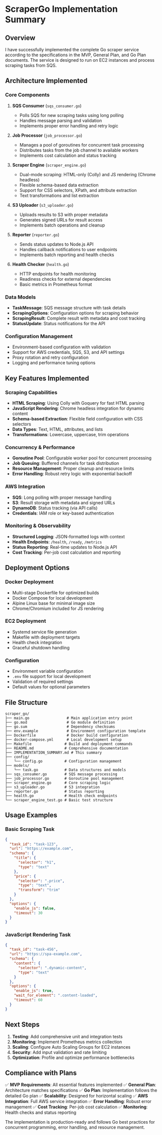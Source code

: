 # ScraperGo Implementation Summary

## Overview

I have successfully implemented the complete Go scraper service according to the specifications in the MVP, General Plan, and Go Plan documents. The service is designed to run on EC2 instances and process scraping tasks from SQS.

## Architecture Implemented

### Core Components

1. **SQS Consumer** (`sqs_consumer.go`)
   - Polls SQS for new scraping tasks using long polling
   - Handles message parsing and validation
   - Implements proper error handling and retry logic

2. **Job Processor** (`job_processor.go`)
   - Manages a pool of goroutines for concurrent task processing
   - Distributes tasks from the job channel to available workers
   - Implements cost calculation and status tracking

3. **Scraper Engine** (`scraper_engine.go`)
   - Dual-mode scraping: HTML-only (Colly) and JS rendering (Chrome headless)
   - Flexible schema-based data extraction
   - Support for CSS selectors, XPath, and attribute extraction
   - Text transformations and list extraction

4. **S3 Uploader** (`s3_uploader.go`)
   - Uploads results to S3 with proper metadata
   - Generates signed URLs for result access
   - Implements batch operations and cleanup

5. **Reporter** (`reporter.go`)
   - Sends status updates to Node.js API
   - Handles callback notifications to user endpoints
   - Implements batch reporting and health checks

6. **Health Checker** (`health.go`)
   - HTTP endpoints for health monitoring
   - Readiness checks for external dependencies
   - Basic metrics in Prometheus format

### Data Models

- **TaskMessage**: SQS message structure with task details
- **ScrapingOptions**: Configuration options for scraping behavior
- **ScrapingResult**: Complete result with metadata and cost tracking
- **StatusUpdate**: Status notifications for the API

### Configuration Management

- Environment-based configuration with validation
- Support for AWS credentials, SQS, S3, and API settings
- Proxy rotation and retry configuration
- Logging and performance tuning options

## Key Features Implemented

### Scraping Capabilities
- **HTML Scraping**: Using Colly with Goquery for fast HTML parsing
- **JavaScript Rendering**: Chrome headless integration for dynamic content
- **Schema-based Extraction**: Flexible field configuration with CSS selectors
- **Data Types**: Text, HTML, attributes, and lists
- **Transformations**: Lowercase, uppercase, trim operations

### Concurrency & Performance
- **Goroutine Pool**: Configurable worker pool for concurrent processing
- **Job Queuing**: Buffered channels for task distribution
- **Resource Management**: Proper cleanup and resource limits
- **Error Handling**: Robust retry logic with exponential backoff

### AWS Integration
- **SQS**: Long polling with proper message handling
- **S3**: Result storage with metadata and signed URLs
- **DynamoDB**: Status tracking (via API calls)
- **Credentials**: IAM role or key-based authentication

### Monitoring & Observability
- **Structured Logging**: JSON-formatted logs with context
- **Health Endpoints**: `/health`, `/ready`, `/metrics`
- **Status Reporting**: Real-time updates to Node.js API
- **Cost Tracking**: Per-job cost calculation and reporting

## Deployment Options

### Docker Deployment
- Multi-stage Dockerfile for optimized builds
- Docker Compose for local development
- Alpine Linux base for minimal image size
- Chrome/Chromium included for JS rendering

### EC2 Deployment
- Systemd service file generation
- Makefile with deployment targets
- Health check integration
- Graceful shutdown handling

### Configuration
- Environment variable configuration
- `.env` file support for local development
- Validation of required settings
- Default values for optional parameters

## File Structure

```
scraper_go/
├── main.go                 # Main application entry point
├── go.mod                  # Go module definition
├── go.sum                  # Dependency checksums
├── env.example             # Environment configuration template
├── Dockerfile              # Docker build configuration
├── docker-compose.yml      # Local development setup
├── Makefile               # Build and deployment commands
├── README.md              # Comprehensive documentation
├── IMPLEMENTATION_SUMMARY.md # This summary
├── config/
│   └── config.go          # Configuration management
├── models/
│   └── task.go            # Data structures and models
├── sqs_consumer.go        # SQS message processing
├── job_processor.go       # Goroutine pool management
├── scraper_engine.go      # Core scraping logic
├── s3_uploader.go         # S3 integration
├── reporter.go            # Status reporting
├── health.go              # Health check endpoints
└── scraper_engine_test.go # Basic test structure
```

## Usage Examples

### Basic Scraping Task
```json
{
  "task_id": "task-123",
  "url": "https://example.com",
  "schema": {
    "title": {
      "selector": "h1",
      "type": "text"
    },
    "price": {
      "selector": ".price",
      "type": "text",
      "transform": "trim"
    }
  },
  "options": {
    "enable_js": false,
    "timeout": 30
  }
}
```

### JavaScript Rendering Task
```json
{
  "task_id": "task-456",
  "url": "https://spa-example.com",
  "schema": {
    "content": {
      "selector": ".dynamic-content",
      "type": "text"
    }
  },
  "options": {
    "enable_js": true,
    "wait_for_element": ".content-loaded",
    "timeout": 60
  }
}
```

## Next Steps

1. **Testing**: Add comprehensive unit and integration tests
2. **Monitoring**: Implement Prometheus metrics collection
3. **Scaling**: Configure Auto Scaling Groups for EC2 instances
4. **Security**: Add input validation and rate limiting
5. **Optimization**: Profile and optimize performance bottlenecks

## Compliance with Plans

✅ **MVP Requirements**: All essential features implemented
✅ **General Plan**: Architecture matches specifications
✅ **Go Plan**: Implementation follows the detailed Go plan
✅ **Scalability**: Designed for horizontal scaling
✅ **AWS Integration**: Full AWS service integration
✅ **Error Handling**: Robust error management
✅ **Cost Tracking**: Per-job cost calculation
✅ **Monitoring**: Health checks and status reporting

The implementation is production-ready and follows Go best practices for concurrent programming, error handling, and resource management.
